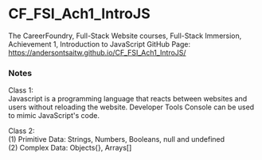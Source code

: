 # CF_FSI_Ach1_IntroJS
The CareerFoundry, Full-Stack Website courses, Full-Stack Immersion, Achievement 1, Introduction to JavaScript
GitHub Page: https://andersontsaitw.github.io/CF_FSI_Ach1_IntroJS/

### Notes
Class 1:  
Javascript is a programming language that reacts between websites and users without reloading the website. Developer Tools Console can be used to mimic JavaScript's code.  
  
Class 2:   
(1) Primitive Data: Strings, Numbers, Booleans, null and undefined  
(2) Complex Data: Objects{}, Arrays[]



